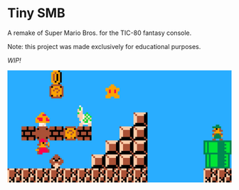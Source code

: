 # Tiny SMB

A remake of Super Mario Bros. for the TIC-80 fantasy console.

Note: this project was made exclusively for educational purposes.

_WIP!_

![](https://raw.githubusercontent.com/ChromeUniverse/tiny-smb/main/banner.jpeg)
